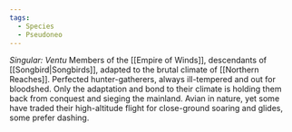 ```yaml
---
tags:
  - Species
  - Pseudoneo
---
```

*Singular: Ventu*
Members of the [[Empire of Winds]], descendants of [[Songbird|Songbirds]], adapted to the brutal climate of [[Northern Reaches]]. Perfected hunter-gatherers, always ill-tempered and out for bloodshed. 
Only the adaptation and bond to their climate is holding them back from conquest and sieging the mainland. 
Avian in nature, yet some have traded their high-altitude flight for close-ground soaring and glides, some prefer dashing. 